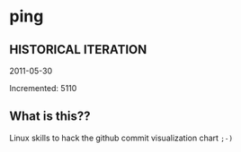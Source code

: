 # ping

## HISTORICAL ITERATION
2011-05-30

Incremented: 5110

## What is this?? 
Linux skills to hack the github commit visualization chart `;-)`
